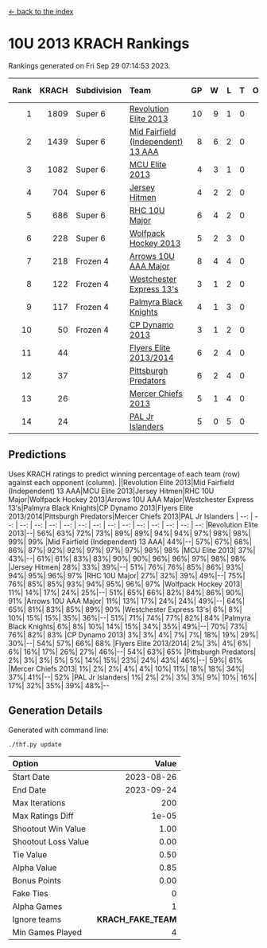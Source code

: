 [<- back to the index](readme.md)
# 10U 2013 KRACH Rankings
Rankings generated on Fri Sep 29 07:14:53 2023.

Rank|KRACH|Subdivision|Team|GP|W|L|T|OTW|OTL|SoS|Exp Wins|Win Diff
---:|---:|:---|:---|---:|---:|---:|---:|---:|---:|---:|---:|---:
1|1809|Super 6|[Revolution Elite 2013](https://gamesheetstats.com/seasons/3664/teams/140904/schedule)|10|9|1|0|0|0|307|9.8|-0.0
2|1439|Super 6|[Mid Fairfield (Independent) 13 AAA](https://gamesheetstats.com/seasons/3664/teams/140891/schedule)|8|6|2|0|0|0|643|6.8|-0.0
3|1082|Super 6|[MCU Elite 2013](https://gamesheetstats.com/seasons/3664/teams/140889/schedule)|4|3|1|0|0|0|376|3.8|-0.0
4|704|Super 6|[Jersey Hitmen](https://gamesheetstats.com/seasons/3664/teams/140893/schedule)|4|2|2|0|0|0|769|2.8|-0.0
5|686|Super 6|[RHC 10U Major](https://gamesheetstats.com/seasons/3664/teams/140895/schedule)|6|4|2|0|1|0|509|4.8|-0.0
6|228|Super 6|[Wolfpack Hockey 2013](https://gamesheetstats.com/seasons/3664/teams/140894/schedule)|5|2|3|0|0|0|519|2.8|-0.0
7|218|Frozen 4|[Arrows 10U AAA Major](https://gamesheetstats.com/seasons/3664/teams/140902/schedule)|8|4|4|0|0|0|797|4.9|0.0
8|122|Frozen 4|[Westchester Express 13's](https://gamesheetstats.com/seasons/3664/teams/140899/schedule)|3|1|2|0|0|0|915|1.9|0.0
9|117|Frozen 4|[Palmyra Black Knights](https://gamesheetstats.com/seasons/3664/teams/140906/schedule)|4|1|3|0|0|1|368|1.8|-0.0
10|50|Frozen 4|[CP Dynamo 2013](https://gamesheetstats.com/seasons/3664/teams/140901/schedule)|3|1|2|0|0|0|118|1.9|0.0
11|44||[Flyers Elite 2013/2014](https://gamesheetstats.com/seasons/3664/teams/140898/schedule)|6|2|4|0|0|0|153|2.9|0.0
12|37||[Pittsburgh Predators](https://gamesheetstats.com/seasons/3664/teams/140907/schedule)|6|2|4|0|0|0|539|2.9|0.0
13|26||[Mercer Chiefs 2013](https://gamesheetstats.com/seasons/3664/teams/140897/schedule)|5|1|4|0|0|0|502|1.9|0.0
14|24||[PAL Jr Islanders](https://gamesheetstats.com/seasons/3664/teams/140903/schedule)|5|0|5|0|0|0|953|0.9|0.0

## Predictions
Uses KRACH ratings to predict winning percentage of each team (row) against each opponent (column).
||Revolution Elite 2013|Mid Fairfield (Independent) 13 AAA|MCU Elite 2013|Jersey Hitmen|RHC 10U Major|Wolfpack Hockey 2013|Arrows 10U AAA Major|Westchester Express 13's|Palmyra Black Knights|CP Dynamo 2013|Flyers Elite 2013/2014|Pittsburgh Predators|Mercer Chiefs 2013|PAL Jr Islanders
| --: | --: | --: | --: | --: | --: | --: | --: | --: | --: | --: | --: | --: | --: | --: 
|Revolution Elite 2013|--| 56%| 63%| 72%| 73%| 89%| 89%| 94%| 94%| 97%| 98%| 98%| 99%| 99%
|Mid Fairfield (Independent) 13 AAA| 44%|--| 57%| 67%| 68%| 86%| 87%| 92%| 92%| 97%| 97%| 97%| 98%| 98%
|MCU Elite 2013| 37%| 43%|--| 61%| 61%| 83%| 83%| 90%| 90%| 96%| 96%| 97%| 98%| 98%
|Jersey Hitmen| 28%| 33%| 39%|--| 51%| 76%| 76%| 85%| 86%| 93%| 94%| 95%| 96%| 97%
|RHC 10U Major| 27%| 32%| 39%| 49%|--| 75%| 76%| 85%| 85%| 93%| 94%| 95%| 96%| 97%
|Wolfpack Hockey 2013| 11%| 14%| 17%| 24%| 25%|--| 51%| 65%| 66%| 82%| 84%| 86%| 90%| 91%
|Arrows 10U AAA Major| 11%| 13%| 17%| 24%| 24%| 49%|--| 64%| 65%| 81%| 83%| 85%| 89%| 90%
|Westchester Express 13's|  6%|  8%| 10%| 15%| 15%| 35%| 36%|--| 51%| 71%| 74%| 77%| 82%| 84%
|Palmyra Black Knights|  6%|  8%| 10%| 14%| 15%| 34%| 35%| 49%|--| 70%| 73%| 76%| 82%| 83%
|CP Dynamo 2013|  3%|  3%|  4%|  7%|  7%| 18%| 19%| 29%| 30%|--| 54%| 57%| 66%| 68%
|Flyers Elite 2013/2014|  2%|  3%|  4%|  6%|  6%| 16%| 17%| 26%| 27%| 46%|--| 54%| 63%| 65%
|Pittsburgh Predators|  2%|  3%|  3%|  5%|  5%| 14%| 15%| 23%| 24%| 43%| 46%|--| 59%| 61%
|Mercer Chiefs 2013|  1%|  2%|  2%|  4%|  4%| 10%| 11%| 18%| 18%| 34%| 37%| 41%|--| 52%
|PAL Jr Islanders|  1%|  2%|  2%|  3%|  3%|  9%| 10%| 16%| 17%| 32%| 35%| 39%| 48%|--

## Generation Details

Generated with command line:
```
./thf.py update
```

| Option | Value |
| :----- | ----: |
| Start Date | 2023-08-26 |
| End Date | 2023-09-24 |
| Max Iterations | 200 |
| Max Ratings Diff | 1e-05 |
| Shootout Win Value | 1.00 |
| Shootout Loss Value | 0.00 |
| Tie Value | 0.50 |
| Alpha Value | 0.85 |
| Bonus Points | 0.00 |
| Fake Ties | 0 |
| Alpha Games | 1 |
| Ignore teams | __KRACH_FAKE_TEAM__ |
| Min Games Played | 4 |

